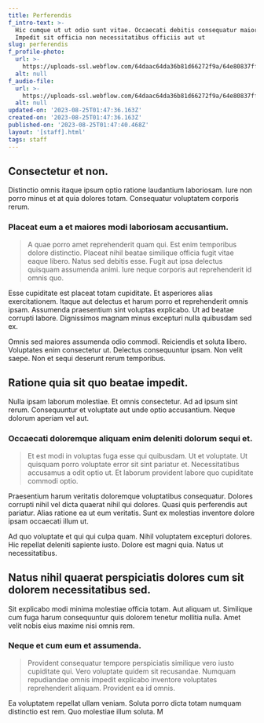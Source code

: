 ```yaml
---
title: Perferendis
f_intro-text: >-
  Hic cumque ut ut odio sunt vitae. Occaecati debitis consequatur maiores.
  Impedit sit officia non necessitatibus officiis aut ut
slug: perferendis
f_profile-photo:
  url: >-
    https://uploads-ssl.webflow.com/64daac64da36b81d66272f9a/64e80837ff7569e887699949_image14.jpeg
  alt: null
f_audio-file:
  url: >-
    https://uploads-ssl.webflow.com/64daac64da36b81d66272f9a/64e80837ff7569e88769995c_image3.jpeg
  alt: null
updated-on: '2023-08-25T01:47:36.163Z'
created-on: '2023-08-25T01:47:36.163Z'
published-on: '2023-08-25T01:47:40.468Z'
layout: '[staff].html'
tags: staff
---
```


Consectetur et non.
-------------------

Distinctio omnis itaque ipsum optio ratione laudantium laboriosam. Iure non porro minus et at quia dolores totam. Consequatur voluptatem corporis rerum.

### Placeat eum a et maiores modi laboriosam accusantium.

> A quae porro amet reprehenderit quam qui. Est enim temporibus dolore distinctio. Placeat nihil beatae similique officia fugit vitae eaque libero. Natus sed debitis esse. Fugit aut ipsa delectus quisquam assumenda animi. Iure neque corporis aut reprehenderit id omnis quo.

Esse cupiditate est placeat totam cupiditate. Et asperiores alias exercitationem. Itaque aut delectus et harum porro et reprehenderit omnis ipsam. Assumenda praesentium sint voluptas explicabo. Ut ad beatae corrupti labore. Dignissimos magnam minus excepturi nulla quibusdam sed ex.

Omnis sed maiores assumenda odio commodi. Reiciendis et soluta libero. Voluptates enim consectetur ut. Delectus consequuntur ipsam. Non velit saepe. Non et sequi deserunt rerum temporibus.

Ratione quia sit quo beatae impedit.
------------------------------------

Nulla ipsam laborum molestiae. Et omnis consectetur. Ad ad ipsum sint rerum. Consequuntur et voluptate aut unde optio accusantium. Neque dolorum aperiam vel aut.

### Occaecati doloremque aliquam enim deleniti dolorum sequi et.

> Et est modi in voluptas fuga esse qui quibusdam. Ut et voluptate. Ut quisquam porro voluptate error sit sint pariatur et. Necessitatibus accusamus a odit optio ut. Et laborum provident labore quo cupiditate commodi optio.

Praesentium harum veritatis doloremque voluptatibus consequatur. Dolores corrupti nihil vel dicta quaerat nihil qui dolores. Quasi quis perferendis aut pariatur. Alias ratione ea ut eum veritatis. Sunt ex molestias inventore dolore ipsam occaecati illum ut.

Ad quo voluptate et qui qui culpa quam. Nihil voluptatem excepturi dolores. Hic repellat deleniti sapiente iusto. Dolore est magni quia. Natus ut necessitatibus.

Natus nihil quaerat perspiciatis dolores cum sit dolorem necessitatibus sed.
----------------------------------------------------------------------------

Sit explicabo modi minima molestiae officia totam. Aut aliquam ut. Similique cum fuga harum consequuntur quis dolorem tenetur mollitia nulla. Amet velit nobis eius maxime nisi omnis rem.

### Neque et cum eum et assumenda.

> Provident consequatur tempore perspiciatis similique vero iusto cupiditate qui. Vero voluptate quidem sit recusandae. Numquam repudiandae omnis impedit explicabo inventore voluptates reprehenderit aliquam. Provident ea id omnis.

Ea voluptatem repellat ullam veniam. Soluta porro dicta totam numquam distinctio est rem. Quo molestiae illum soluta. M
